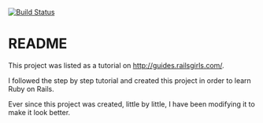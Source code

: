 [![Build Status](https://travis-ci.org/rcartwright/railsgirls.svg?branch=master)](https://travis-ci.org/rcartwright/railsgirls)
# README

This project was listed as a tutorial on http://guides.railsgirls.com/.

I followed the step by step tutorial and created this project in order to learn Ruby on Rails.

Ever since this project was created, little by little, I have been modifying it to make it look better.
